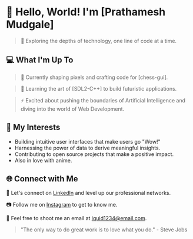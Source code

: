 <!---
cursoroid/cursoroid is a ✨ special ✨ repository because its `README.md` (this file) appears on your GitHub profile.
You can click the Preview link to take a look at your changes.
--->
# 👋 Hello, World! I'm [Prathamesh Mudgale]

> 🚀 Exploring the depths of technology, one line of code at a time.

## 💻 What I'm Up To

> 🔭 Currently shaping pixels and crafting code for [chess-gui].

> 🌱 Learning the art of [SDL2-C++] to build futuristic applications.

> ⚡️ Excited about pushing the boundaries of Artificial Intelligence and diving into the world of Web Development.

## 🎯 My Interests

- Building intuitive user interfaces that make users go "Wow!"
- Harnessing the power of data to derive meaningful insights.
- Contributing to open source projects that make a positive impact.
- Also in love with anime.

## 🌐 Connect with Me

💼 Let's connect on [LinkedIn](https://www.linkedin.com/in/prathameshmudgale/) and level up our professional networks.

📷 Follow me on [Instagram](https:/instagram.com/prathammudgale?igshid=NGExMml2YTkyZg==) to get to know me.

💌 Feel free to shoot me an email at iquid1234@email.com.

> "The only way to do great work is to love what you do." - Steve Jobs
